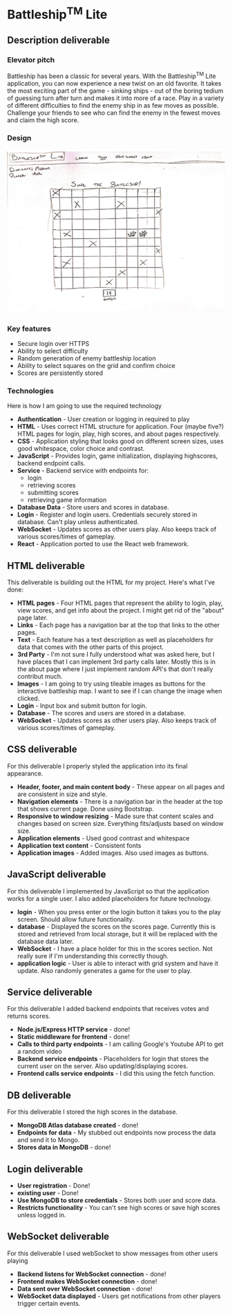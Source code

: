 # Battleship<sup>TM</sup> Lite

## Description deliverable

### Elevator pitch
Battleship has been a classic for several years. With the Battleship<sup>TM</sup> Lite application, you can now experience a new twist on an old favorite. It takes the most exciting part of the game - sinking ships - out of the boring tedium of guessing turn after turn and makes it into more of a race. Play in a variety of different difficulties to find the enemy ship in as few moves as possible. Challenge your friends to see who can find the enemy in the fewest moves and claim the high score. 

### Design

![Mock-up](battlshipMockUI.jpg)


### Key features

- Secure login over HTTPS
- Ability to select difficulty
- Random generation of enemy battleship location
- Ability to select squares on the grid and confirm choice
- Scores are persistently stored



### Technologies

Here is how I am going to use the required technology

- **Authentication** - User creation or logging in required to play
- **HTML** - Uses correct HTML structure for application. Four (maybe five?) HTML pages for login, play, high scores, and about pages respectively. 
- **CSS** - Application styling that looks good on different screen sizes, uses good whitespace, color choice and contrast.
- **JavaScript** - Provides login, game initialization, displaying highscores, backend endpoint calls.
- **Service** - Backend service with endpoints for:
  - login
  - retrieving scores
  - submitting scores
  - retrieving game information
- **Database Data** - Store users and scores in database.
- **Login** - Register and login users. Credentials securely stored in database. Can't play unless authenticated.
- **WebSocket** - Updates scores as other users play. Also keeps track of various scores/times of gameplay.
- **React** - Application ported to use the React web framework.

## HTML deliverable

This deliverable is building out the HTML for my project. Here's what I've done:

- **HTML pages** - Four HTML pages that represent the ability to login, play, view scores, and get info about the project. I might get rid of the "about" page later.
- **Links** - Each page has a navigation bar at the top that links to the other pages. 
- **Text** - Each feature has a text description as well as placeholders for data that comes with the other parts of this project.
- **3rd Party** - I'm not sure I fully understood what was asked here, but I have places that I can implement 3rd party calls later. Mostly this is in the about page where I just implement random API's that don't really contribut much.
- **Images** - I am going to try using tileable images as buttons for the interactive battleship map. I want to see if I can change the image when clicked.
- **Login** - Input box and submit button for login.
- **Database** - The scores and users are stored in a database.
- **WebSocket** - Updates scores as other users play. Also keeps track of various scores/times of gameplay.

## CSS deliverable

For this deliverable I properly styled the application into its final appearance.

- **Header, footer, and main content body** - These appear on all pages and are consistent in size and style.
- **Navigation elements** - There is a navigation bar in the header at the top that shows current page. Done using Bootstrap. 
- **Responsive to window resizing** - Made sure that content scales and changes based on screen size. Everything fits/adjusts based on window size.
- **Application elements** - Used good contrast and whitespace
- **Application text content** - Consistent fonts
- **Application images** - Added images. Also used images as buttons.

## JavaScript deliverable

For this deliverable I implemented by JavaScript so that the application works for a single user. I also added placeholders for future technology.

- **login** - When you press enter or the login button it takes you to the play screen. Should allow future functionality.
- **database** - Displayed the scores on the scores page. Currently this is stored and retrieved from local storage, but it will be replaced with the database data later.
- **WebSocket** - I have a place holder for this in the scores section. Not really sure if I'm understanding this correctly though.
- **application logic** - User is able to interact with grid system and have it update. Also randomly generates a game for the user to play.

## Service deliverable

For this deliverable I added backend endpoints that receives votes and returns scores.

- **Node.js/Express HTTP service** - done!
- **Static middleware for frontend** - done!
- **Calls to third party endpoints** - I am calling Google's Youtube API to get a random video
- **Backend service endpoints** - Placeholders for login that stores the current user on the server. Also updating/displaying scores. 
- **Frontend calls service endpoints** - I did this using the fetch function.

## DB deliverable

For this deliverable I stored the high scores in the database.

- **MongoDB Atlas database created** - done!
- **Endpoints for data** - My stubbed out endpoints now process the data and send it to Mongo.
- **Stores data in MongoDB** - done!

## Login deliverable

- **User registration** - Done!
- **existing user** - Done!
- **Use MongoDB to store credentials** - Stores both user and score data.
- **Restricts functionality** - You can't see high scores or save high scores unless logged in.

## WebSocket deliverable

For this deliverable I used webSocket to show messages from other users playing

- **Backend listens for WebSocket connection** - done!
- **Frontend makes WebSocket connection** - done!
- **Data sent over WebSocket connection** - done!
- **WebSocket data displayed** - Users get notifications from other players trigger certain events.

